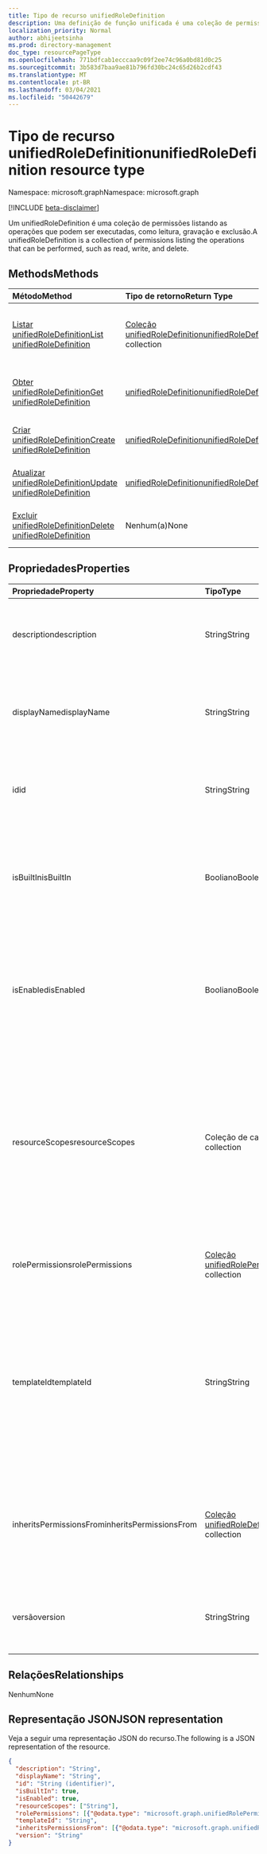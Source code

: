 ```yaml
---
title: Tipo de recurso unifiedRoleDefinition
description: Uma definição de função unificada é uma coleção de permissões
localization_priority: Normal
author: abhijeetsinha
ms.prod: directory-management
doc_type: resourcePageType
ms.openlocfilehash: 771bdfcab1ecccaa9c09f2ee74c96a0bd81d0c25
ms.sourcegitcommit: 3b583d7baa9ae81b796fd30bc24c65d26b2cdf43
ms.translationtype: MT
ms.contentlocale: pt-BR
ms.lasthandoff: 03/04/2021
ms.locfileid: "50442679"
---
```

# <a name="unifiedroledefinition-resource-type"></a><span data-ttu-id="a71c9-103">Tipo de recurso unifiedRoleDefinition</span><span class="sxs-lookup"><span data-stu-id="a71c9-103">unifiedRoleDefinition resource type</span></span>

<span data-ttu-id="a71c9-104">Namespace: microsoft.graph</span><span class="sxs-lookup"><span data-stu-id="a71c9-104">Namespace: microsoft.graph</span></span>

[!INCLUDE [beta-disclaimer](../../includes/beta-disclaimer.md)]

<span data-ttu-id="a71c9-105">Um unifiedRoleDefinition é uma coleção de permissões listando as operações que podem ser executadas, como leitura, gravação e exclusão.</span><span class="sxs-lookup"><span data-stu-id="a71c9-105">A unifiedRoleDefinition is a collection of permissions listing the operations that can be performed, such as read, write, and delete.</span></span>

## <a name="methods"></a><span data-ttu-id="a71c9-106">Methods</span><span class="sxs-lookup"><span data-stu-id="a71c9-106">Methods</span></span>

| <span data-ttu-id="a71c9-107">Método</span><span class="sxs-lookup"><span data-stu-id="a71c9-107">Method</span></span>       | <span data-ttu-id="a71c9-108">Tipo de retorno</span><span class="sxs-lookup"><span data-stu-id="a71c9-108">Return Type</span></span> | <span data-ttu-id="a71c9-109">Descrição</span><span class="sxs-lookup"><span data-stu-id="a71c9-109">Description</span></span> |
|:-------------|:------------|:------------|
| [<span data-ttu-id="a71c9-110">Listar unifiedRoleDefinition</span><span class="sxs-lookup"><span data-stu-id="a71c9-110">List unifiedRoleDefinition</span></span>](../api/rbacapplication-list-roledefinitions.md) | <span data-ttu-id="a71c9-111">[Coleção unifiedRoleDefinition](unifiedroledefinition.md)</span><span class="sxs-lookup"><span data-stu-id="a71c9-111">[unifiedRoleDefinition](unifiedroledefinition.md) collection</span></span> | <span data-ttu-id="a71c9-112">Leia uma lista de objetos unifiedRoleDefinition e suas propriedades.</span><span class="sxs-lookup"><span data-stu-id="a71c9-112">Read a list of unifiedRoleDefinition objects, and their properties.</span></span> |
| [<span data-ttu-id="a71c9-113">Obter unifiedRoleDefinition</span><span class="sxs-lookup"><span data-stu-id="a71c9-113">Get unifiedRoleDefinition</span></span>](../api/unifiedroledefinition-get.md) | [<span data-ttu-id="a71c9-114">unifiedRoleDefinition</span><span class="sxs-lookup"><span data-stu-id="a71c9-114">unifiedRoleDefinition</span></span>](unifiedroledefinition.md) | <span data-ttu-id="a71c9-115">Leia as propriedades de um objeto unifiedRoleDefinition.</span><span class="sxs-lookup"><span data-stu-id="a71c9-115">Read the properties of a unifiedRoleDefinition object.</span></span> |
| [<span data-ttu-id="a71c9-116">Criar unifiedRoleDefinition</span><span class="sxs-lookup"><span data-stu-id="a71c9-116">Create unifiedRoleDefinition</span></span>](../api/rbacapplication-post-roledefinitions.md) | [<span data-ttu-id="a71c9-117">unifiedRoleDefinition</span><span class="sxs-lookup"><span data-stu-id="a71c9-117">unifiedRoleDefinition</span></span>](unifiedroledefinition.md) | <span data-ttu-id="a71c9-118">Crie um objeto unifiedRoleDefinition.</span><span class="sxs-lookup"><span data-stu-id="a71c9-118">Create a unifiedRoleDefinition object.</span></span> |
| [<span data-ttu-id="a71c9-119">Atualizar unifiedRoleDefinition</span><span class="sxs-lookup"><span data-stu-id="a71c9-119">Update unifiedRoleDefinition</span></span>](../api/unifiedroledefinition-update.md) | [<span data-ttu-id="a71c9-120">unifiedRoleDefinition</span><span class="sxs-lookup"><span data-stu-id="a71c9-120">unifiedRoleDefinition</span></span>](unifiedroledefinition.md) | <span data-ttu-id="a71c9-121">Atualize um objeto unifiedRoleDefinition.</span><span class="sxs-lookup"><span data-stu-id="a71c9-121">Update a unifiedRoleDefinition object.</span></span> |
| [<span data-ttu-id="a71c9-122">Excluir unifiedRoleDefinition</span><span class="sxs-lookup"><span data-stu-id="a71c9-122">Delete unifiedRoleDefinition</span></span>](../api/unifiedroledefinition-delete.md) | <span data-ttu-id="a71c9-123">Nenhum(a)</span><span class="sxs-lookup"><span data-stu-id="a71c9-123">None</span></span> | <span data-ttu-id="a71c9-124">Exclua um objeto unifiedRoleDefinition.</span><span class="sxs-lookup"><span data-stu-id="a71c9-124">Delete a unifiedRoleDefinition object.</span></span> |

## <a name="properties"></a><span data-ttu-id="a71c9-125">Propriedades</span><span class="sxs-lookup"><span data-stu-id="a71c9-125">Properties</span></span>

| <span data-ttu-id="a71c9-126">Propriedade</span><span class="sxs-lookup"><span data-stu-id="a71c9-126">Property</span></span>     | <span data-ttu-id="a71c9-127">Tipo</span><span class="sxs-lookup"><span data-stu-id="a71c9-127">Type</span></span>        | <span data-ttu-id="a71c9-128">Descrição</span><span class="sxs-lookup"><span data-stu-id="a71c9-128">Description</span></span> |
|:-------------|:------------|:------------|
|<span data-ttu-id="a71c9-129">description</span><span class="sxs-lookup"><span data-stu-id="a71c9-129">description</span></span>|<span data-ttu-id="a71c9-130">String</span><span class="sxs-lookup"><span data-stu-id="a71c9-130">String</span></span>| <span data-ttu-id="a71c9-131">A descrição do unifiedRoleDefinition.</span><span class="sxs-lookup"><span data-stu-id="a71c9-131">The description for the unifiedRoleDefinition.</span></span> <span data-ttu-id="a71c9-132">Somente leitura quando isBuiltIn for true.</span><span class="sxs-lookup"><span data-stu-id="a71c9-132">Read-only when isBuiltIn is true.</span></span> |
|<span data-ttu-id="a71c9-133">displayName</span><span class="sxs-lookup"><span data-stu-id="a71c9-133">displayName</span></span>|<span data-ttu-id="a71c9-134">String</span><span class="sxs-lookup"><span data-stu-id="a71c9-134">String</span></span>| <span data-ttu-id="a71c9-135">O nome de exibição do unifiedRoleDefinition.</span><span class="sxs-lookup"><span data-stu-id="a71c9-135">The display name for the unifiedRoleDefinition.</span></span> <span data-ttu-id="a71c9-136">Somente leitura quando isBuiltIn for true.</span><span class="sxs-lookup"><span data-stu-id="a71c9-136">Read-only when isBuiltIn is true.</span></span> <span data-ttu-id="a71c9-137">Obrigatório.</span><span class="sxs-lookup"><span data-stu-id="a71c9-137">Required.</span></span>|
|<span data-ttu-id="a71c9-138">id</span><span class="sxs-lookup"><span data-stu-id="a71c9-138">id</span></span>|<span data-ttu-id="a71c9-139">String</span><span class="sxs-lookup"><span data-stu-id="a71c9-139">String</span></span>| <span data-ttu-id="a71c9-140">O identificador exclusivo do unifiedRoleDefinition.</span><span class="sxs-lookup"><span data-stu-id="a71c9-140">The unique identifier for the unifiedRoleDefinition.</span></span> <span data-ttu-id="a71c9-141">Chave, não anulada, somente leitura.</span><span class="sxs-lookup"><span data-stu-id="a71c9-141">Key, not nullable, Read-only.</span></span> |
|<span data-ttu-id="a71c9-142">isBuiltIn</span><span class="sxs-lookup"><span data-stu-id="a71c9-142">isBuiltIn</span></span>|<span data-ttu-id="a71c9-143">Booliano</span><span class="sxs-lookup"><span data-stu-id="a71c9-143">Boolean</span></span>| <span data-ttu-id="a71c9-144">Sinalizador indicando se unifiedRoleDefinition faz parte do conjunto padrão incluído no produto ou personalizado.</span><span class="sxs-lookup"><span data-stu-id="a71c9-144">Flag indicating if the unifiedRoleDefinition is part of the default set included with the product or custom.</span></span> <span data-ttu-id="a71c9-145">Somente leitura.</span><span class="sxs-lookup"><span data-stu-id="a71c9-145">Read-only.</span></span> |
|<span data-ttu-id="a71c9-146">isEnabled</span><span class="sxs-lookup"><span data-stu-id="a71c9-146">isEnabled</span></span>|<span data-ttu-id="a71c9-147">Booliano</span><span class="sxs-lookup"><span data-stu-id="a71c9-147">Boolean</span></span>| <span data-ttu-id="a71c9-148">Sinalizador indicando se a função está habilitada para atribuição.</span><span class="sxs-lookup"><span data-stu-id="a71c9-148">Flag indicating if the role is enabled for assignment.</span></span> <span data-ttu-id="a71c9-149">Se for false, a função não estará disponível para atribuição.</span><span class="sxs-lookup"><span data-stu-id="a71c9-149">If false the role is not available for assignment.</span></span> <span data-ttu-id="a71c9-150">Somente leitura quando isBuiltIn for true.</span><span class="sxs-lookup"><span data-stu-id="a71c9-150">Read-only when isBuiltIn is true.</span></span> |
|<span data-ttu-id="a71c9-151">resourceScopes</span><span class="sxs-lookup"><span data-stu-id="a71c9-151">resourceScopes</span></span>|<span data-ttu-id="a71c9-152">Coleção de cadeias de caracteres</span><span class="sxs-lookup"><span data-stu-id="a71c9-152">String collection</span></span>| <span data-ttu-id="a71c9-153">Lista de permissões de escopo concedidas pela definição de função a que se aplicam.</span><span class="sxs-lookup"><span data-stu-id="a71c9-153">List of scopes permissions granted by the role definition apply to.</span></span> <span data-ttu-id="a71c9-154">Atualmente, apenas "/" é suportado.</span><span class="sxs-lookup"><span data-stu-id="a71c9-154">Currently only "/" is supported.</span></span> <span data-ttu-id="a71c9-155">Somente leitura quando isBuiltIn for true.</span><span class="sxs-lookup"><span data-stu-id="a71c9-155">Read-only when isBuiltIn is true.</span></span> <span data-ttu-id="a71c9-156">**NÃO USE. Isso será preterido em breve. Anexar escopo à atribuição de função**</span><span class="sxs-lookup"><span data-stu-id="a71c9-156">**DO NOT USE. This is going to be deprecated soon. Attach scope to role assignment**</span></span> | 
|<span data-ttu-id="a71c9-157">rolePermissions</span><span class="sxs-lookup"><span data-stu-id="a71c9-157">rolePermissions</span></span>|<span data-ttu-id="a71c9-158">[Coleção unifiedRolePermission](unifiedrolepermission.md)</span><span class="sxs-lookup"><span data-stu-id="a71c9-158">[unifiedRolePermission](unifiedrolepermission.md) collection</span></span>| <span data-ttu-id="a71c9-159">Lista de permissões incluídas na função.</span><span class="sxs-lookup"><span data-stu-id="a71c9-159">List of permissions included in the role.</span></span> <span data-ttu-id="a71c9-160">Somente leitura quando isBuiltIn for true.</span><span class="sxs-lookup"><span data-stu-id="a71c9-160">Read-only when isBuiltIn is true.</span></span> <span data-ttu-id="a71c9-161">Obrigatório.</span><span class="sxs-lookup"><span data-stu-id="a71c9-161">Required.</span></span> |
|<span data-ttu-id="a71c9-162">templateId</span><span class="sxs-lookup"><span data-stu-id="a71c9-162">templateId</span></span>|<span data-ttu-id="a71c9-163">String</span><span class="sxs-lookup"><span data-stu-id="a71c9-163">String</span></span>| <span data-ttu-id="a71c9-164">Identificador de modelo personalizado que pode ser definido quando isBuiltIn é false.</span><span class="sxs-lookup"><span data-stu-id="a71c9-164">Custom template identifier that can be set when isBuiltIn is false.</span></span> <span data-ttu-id="a71c9-165">Esse identificador normalmente é usado se um identificador precisa ser o mesmo em diretórios diferentes.</span><span class="sxs-lookup"><span data-stu-id="a71c9-165">This identifier is typically used if one needs an identifier to be the same across different directories.</span></span> <span data-ttu-id="a71c9-166">Somente leitura quando isBuiltIn for true.</span><span class="sxs-lookup"><span data-stu-id="a71c9-166">Read-only when isBuiltIn is true.</span></span> |
|<span data-ttu-id="a71c9-167">inheritsPermissionsFrom</span><span class="sxs-lookup"><span data-stu-id="a71c9-167">inheritsPermissionsFrom</span></span>| <span data-ttu-id="a71c9-168">[Coleção unifiedRoleDefinition](unifiedroledefinition.md)</span><span class="sxs-lookup"><span data-stu-id="a71c9-168">[unifiedRoleDefinition](unifiedroledefinition.md) collection</span></span>| <span data-ttu-id="a71c9-169">Coleção somente leitura de definições de função que a definição de função determinada herda.</span><span class="sxs-lookup"><span data-stu-id="a71c9-169">Read-only collection of role definitions that the given role definition inherits from.</span></span> <span data-ttu-id="a71c9-170">Somente funções do Azure AD integrados suportam esse atributo.</span><span class="sxs-lookup"><span data-stu-id="a71c9-170">Only Azure AD built-in roles support this attribute.</span></span> |
|<span data-ttu-id="a71c9-171">versão</span><span class="sxs-lookup"><span data-stu-id="a71c9-171">version</span></span>|<span data-ttu-id="a71c9-172">String</span><span class="sxs-lookup"><span data-stu-id="a71c9-172">String</span></span>| <span data-ttu-id="a71c9-173">Indica a versão do unifiedRoleDefinition.</span><span class="sxs-lookup"><span data-stu-id="a71c9-173">Indicates version of the unifiedRoleDefinition.</span></span> <span data-ttu-id="a71c9-174">Somente leitura quando isBuiltIn for true.</span><span class="sxs-lookup"><span data-stu-id="a71c9-174">Read-only when isBuiltIn is true.</span></span>|

## <a name="relationships"></a><span data-ttu-id="a71c9-175">Relações</span><span class="sxs-lookup"><span data-stu-id="a71c9-175">Relationships</span></span>

<span data-ttu-id="a71c9-176">Nenhum</span><span class="sxs-lookup"><span data-stu-id="a71c9-176">None</span></span>

## <a name="json-representation"></a><span data-ttu-id="a71c9-177">Representação JSON</span><span class="sxs-lookup"><span data-stu-id="a71c9-177">JSON representation</span></span>

<span data-ttu-id="a71c9-178">Veja a seguir uma representação JSON do recurso.</span><span class="sxs-lookup"><span data-stu-id="a71c9-178">The following is a JSON representation of the resource.</span></span>

<!-- {
  "blockType": "resource",
  "optionalProperties": [

  ],
  "@odata.type": "microsoft.graph.unifiedRoleDefinition",
  "keyProperty": "id"
}-->

```json
{
  "description": "String",
  "displayName": "String",
  "id": "String (identifier)",
  "isBuiltIn": true,
  "isEnabled": true,
  "resourceScopes": ["String"],
  "rolePermissions": [{"@odata.type": "microsoft.graph.unifiedRolePermission"}],
  "templateId": "String",
  "inheritsPermissionsFrom": [{"@odata.type": "microsoft.graph.unifiedRoleDefinition"}],
  "version": "String"
}
```

<!-- uuid: 16cd6b66-4b1a-43a1-adaf-3a886856ed98
2019-02-04 14:57:30 UTC -->
<!-- {
  "type": "#page.annotation",
  "description": "unifiedRoleDefinition resource",
  "keywords": "",
  "section": "documentation",
  "tocPath": ""
}-->



